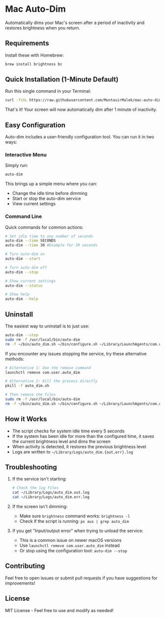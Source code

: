 # Mac Auto-Dim

Automatically dims your Mac's screen after a period of inactivity and restores brightness when you return.

## Requirements

Install these with Homebrew:
```bash
brew install brightness bc
```

## Quick Installation (1-Minute Default)

Run this single command in your Terminal:

```bash
curl -fsSL https://raw.githubusercontent.com/MuntasirMalek/mac-auto-dim/main/install.sh | bash
```

That's it! Your screen will now automatically dim after 1 minute of inactivity.

## Easy Configuration

Auto-dim includes a user-friendly configuration tool. You can run it in two ways:

### Interactive Menu

Simply run:
```bash
auto-dim
```

This brings up a simple menu where you can:
- Change the idle time before dimming
- Start or stop the auto-dim service
- View current settings

### Command Line

Quick commands for common actions:

```bash
# Set idle time to any number of seconds
auto-dim --time SECONDS
auto-dim --time 30 #Example for 30 seconds

# Turn auto-dim on
auto-dim --start

# Turn auto-dim off
auto-dim --stop

# Show current settings
auto-dim --status

# Show help
auto-dim --help
```

## Uninstall

The easiest way to uninstall is to just use:
```bash
auto-dim --stop
sudo rm -f /usr/local/bin/auto-dim
rm -f ~/bin/auto_dim.sh ~/bin/configure.sh ~/Library/LaunchAgents/com.user.auto_dim.plist ~/.prev_brightness
```

If you encounter any issues stopping the service, try these alternative methods:
```bash
# Alternative 1: Use the remove command
launchctl remove com.user.auto_dim

# Alternative 2: Kill the process directly
pkill -f auto_dim.sh

# Then remove the files
sudo rm -f /usr/local/bin/auto-dim
rm -f ~/bin/auto_dim.sh ~/bin/configure.sh ~/Library/LaunchAgents/com.user.auto_dim.plist ~/.prev_brightness
```

## How it Works

- The script checks for system idle time every 5 seconds
- If the system has been idle for more than the configured time, it saves the current brightness level and dims the screen
- When activity is detected, it restores the previous brightness level
- Logs are written to `~/Library/Logs/auto_dim.{out,err}.log`

## Troubleshooting

1. If the service isn't starting:
   ```bash
   # Check the log files
   cat ~/Library/Logs/auto_dim.out.log
   cat ~/Library/Logs/auto_dim.err.log
   ```

2. If the screen isn't dimming:
   - Make sure `brightness` command works: `brightness -l`
   - Check if the script is running: `ps aux | grep auto_dim`

3. If you get "Input/output error" when trying to unload the service:
   - This is a common issue on newer macOS versions
   - Use `launchctl remove com.user.auto_dim` instead
   - Or stop using the configuration tool: `auto-dim --stop`

## Contributing

Feel free to open issues or submit pull requests if you have suggestions for improvements!

## License

MIT License - Feel free to use and modify as needed! 